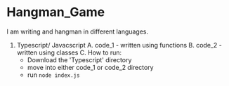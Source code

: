 # Hangman_Game

I am writing and hangman in different languages.

1. Typescript/ Javacscript
   A. code_1 - written using functions
   B. code_2 - written using classes
   C. How to run:
   - Download the 'Typescript' directory
   - move into either code_1 or code_2 directory
   - run `node index.js`
